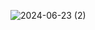![2024-06-23 (2)](https://github.com/Komallamba17/Modal_Practise/assets/86696105/a82f837b-4cb7-4695-a7c9-553f4870ddb3)
